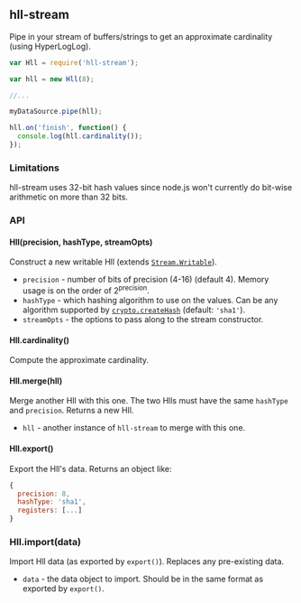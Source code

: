 ## hll-stream

Pipe in your stream of buffers/strings to get an approximate cardinality (using HyperLogLog).

```javascript
var Hll = require('hll-stream');

var hll = new Hll(8);

//...

myDataSource.pipe(hll);

hll.on('finish', function() {
  console.log(hll.cardinality());
});
```

### Limitations

hll-stream uses 32-bit hash values since node.js won't currently do bit-wise arithmetic on more than 32 bits.

### API

#### Hll(precision, hashType, streamOpts)

Construct a new writable Hll (extends [`Stream.Writable`](https://nodejs.org/api/stream.html#stream_class_stream_writable)).

* `precision` - number of bits of precision (4-16) (default 4). Memory usage is on the order of 2<sup>precision</sup>.
* `hashType` - which hashing algorithm to use on the values. Can be any algorithm supported by [`crypto.createHash`](https://nodejs.org/api/crypto.html#crypto_crypto_createhash_algorithm) (default: `'sha1'`).
* `streamOpts` - the options to pass along to the stream constructor.
 
#### Hll.cardinality()

Compute the approximate cardinality.

#### Hll.merge(hll)

Merge another Hll with this one. The two Hlls must have the same `hashType` and `precision`. Returns a new Hll.

* `hll` - another instance of `hll-stream` to merge with this one.

#### Hll.export()

Export the Hll's data. Returns an object like:

```javascript
{
  precision: 8,
  hashType: 'sha1',
  registers: [...]
}
```

### Hll.import(data)

Import Hll data (as exported by `export()`). Replaces any pre-existing data.

* `data` - the data object to import. Should be in the same format as exported by `export()`.

